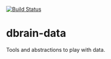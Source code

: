 [![Build Status](https://travis-ci.org/dbrain-org/data.svg?branch=master)](https://travis-ci.org/dbrain-org/data)

# dbrain-data
Tools and abstractions to play with data.
